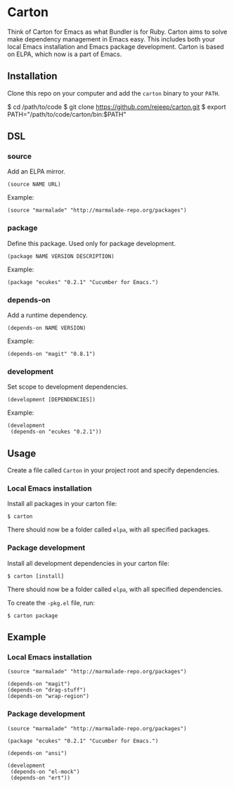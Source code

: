 # Carton

Think of Carton for Emacs as what Bundler is for Ruby. Carton aims to
solve make dependency management in Emacs easy. This includes both
your local Emacs installation and Emacs package development. Carton is
based on ELPA, which now is a part of Emacs.

## Installation

Clone this repo on your computer and add the `carton` binary to your `PATH`.

$ cd /path/to/code
$ git clone https://github.com/rejeep/carton.git
$ export PATH="/path/to/code/carton/bin:$PATH"

## DSL

### source

Add an ELPA mirror.

    (source NAME URL)
    
Example:
    
    (source "marmalade" "http://marmalade-repo.org/packages")

### package

Define this package. Used only for package development.

    (package NAME VERSION DESCRIPTION)
    
Example:

    (package "ecukes" "0.2.1" "Cucumber for Emacs.")

### depends-on

Add a runtime dependency.

    (depends-on NAME VERSION)
    
Example:

    (depends-on "magit" "0.8.1")

### development

Set scope to development dependencies.

    (development [DEPENDENCIES])
    
Example:

    (development
     (depends-on "ecukes "0.2.1"))

## Usage

Create a file called `Carton` in your project root and specify dependencies.

### Local Emacs installation

Install all packages in your carton file:

    $ carton
    
There should now be a folder called `elpa`, with all specified packages.

### Package development

Install all development dependencies in your carton file:

    $ carton [install]
    
There should now be a folder called `elpa`, with all specified dependencies.

To create the `-pkg.el` file, run:

    $ carton package

## Example

### Local Emacs installation

    (source "marmalade" "http://marmalade-repo.org/packages")
     
    (depends-on "magit")
    (depends-on "drag-stuff")
    (depends-on "wrap-region")

### Package development

    (source "marmalade" "http://marmalade-repo.org/packages")
     
    (package "ecukes" "0.2.1" "Cucumber for Emacs.")
     
    (depends-on "ansi")

    (development
     (depends-on "el-mock")
     (depends-on "ert"))
